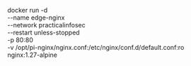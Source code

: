 docker run -d \
  --name edge-nginx \
  --network practicalinfosec \
  --restart unless-stopped \
  -p 80:80 \
  -v /opt/pi-nginx/nginx.conf:/etc/nginx/conf.d/default.conf:ro \
  nginx:1.27-alpine




